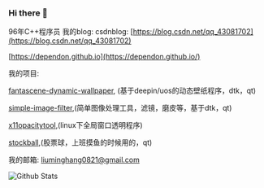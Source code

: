 ### Hi there 👋

<!--
**dependon/dependon** is a ✨ _special_ ✨ repository because its `README.md` (this file) appears on your GitHub profile.

Here are some ideas to get you started:

- 🔭 I’m currently working on ...
- 🌱 I’m currently learning ...
- 👯 I’m looking to collaborate on ...
- 🤔 I’m looking for help with ...
- 💬 Ask me about ...
- 📫 How to reach me: ...
- 😄 Pronouns: ...
- ⚡ Fun fact: ...
-->
96年C++程序员
我的blog:
csdnblog: [https://blog.csdn.net/qq_43081702](https://blog.csdn.net/qq_43081702)

[https://dependon.github.io](https://dependon.github.io/) 

我的项目:

[fantascene-dynamic-wallpaper](https://github.com/dependon/fantascene-dynamic-wallpaper), (基于deepin/uos的动态壁纸程序，dtk，qt)

[simple-image-filter](https://github.com/dependon/simple-image-filter),(简单图像处理工具，滤镜，磨皮等，基于dtk，qt)

[x11opacitytool](https://github.com/dependon/x11opacitytool),(linux下全局窗口透明程序)

[stockball](https://github.com/dependon/stockball),(股票球，上班摸鱼的时候用的，qt)

我的邮箱:
liuminghang0821@gmail.com

![Github Stats](https://github-readme-stats.vercel.app/api?username=dependon&show_icons=true&count_private=true)
